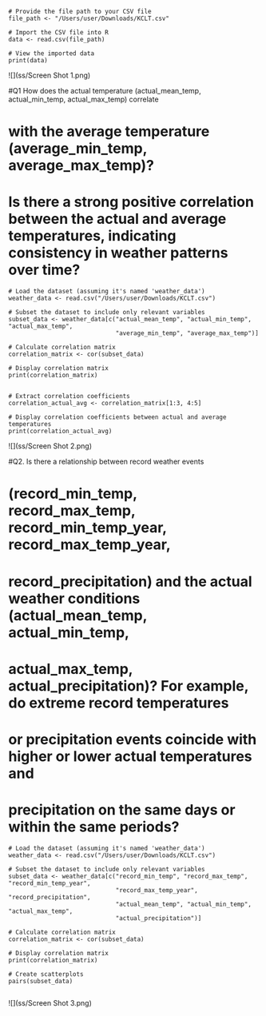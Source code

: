 
```{r}
# Provide the file path to your CSV file
file_path <- "/Users/user/Downloads/KCLT.csv"
```

```{r}
# Import the CSV file into R
data <- read.csv(file_path)
```

```{r}
# View the imported data
print(data)

```
![](ss/Screen Shot 1.png)<!-- -->


#Q1 How does the actual temperature (actual_mean_temp, actual_min_temp, actual_max_temp) correlate
# with the average temperature (average_min_temp, average_max_temp)? 
# Is there a strong positive correlation between the actual and average temperatures, indicating consistency in weather patterns over time?


```{r}
# Load the dataset (assuming it's named 'weather_data')
weather_data <- read.csv("/Users/user/Downloads/KCLT.csv")

# Subset the dataset to include only relevant variables
subset_data <- weather_data[c("actual_mean_temp", "actual_min_temp", "actual_max_temp", 
                              "average_min_temp", "average_max_temp")]

# Calculate correlation matrix
correlation_matrix <- cor(subset_data)

# Display correlation matrix
print(correlation_matrix)


# Extract correlation coefficients
correlation_actual_avg <- correlation_matrix[1:3, 4:5]

# Display correlation coefficients between actual and average temperatures
print(correlation_actual_avg)
```


![](ss/Screen Shot 2.png)<!-- -->

#Q2. Is there a relationship between record weather events
# (record_min_temp, record_max_temp, record_min_temp_year, record_max_temp_year,
# record_precipitation) and the actual weather conditions (actual_mean_temp, actual_min_temp,
# actual_max_temp, actual_precipitation)? For example, do extreme record temperatures
# or precipitation events coincide with higher or lower actual temperatures and 
# precipitation on the same days or within the same periods?




```{r}
# Load the dataset (assuming it's named 'weather_data')
weather_data <- read.csv("/Users/user/Downloads/KCLT.csv")

# Subset the dataset to include only relevant variables
subset_data <- weather_data[c("record_min_temp", "record_max_temp", "record_min_temp_year", 
                              "record_max_temp_year", "record_precipitation",
                              "actual_mean_temp", "actual_min_temp", "actual_max_temp", 
                              "actual_precipitation")]

# Calculate correlation matrix
correlation_matrix <- cor(subset_data)

# Display correlation matrix
print(correlation_matrix)

# Create scatterplots
pairs(subset_data)


```
![](ss/Screen Shot 3.png)<!-- -->
